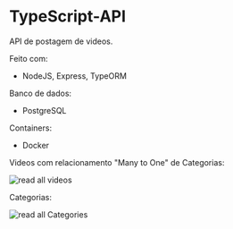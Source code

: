 # TypeScript-API
API de postagem de videos. 

Feito com:
  - NodeJS, Express, TypeORM

Banco de dados:
  - PostgreSQL

Containers:
  - Docker

Videos com relacionamento "Many to One" de Categorias:

![read all videos](https://user-images.githubusercontent.com/99225813/179417644-e3ffd454-5f7f-493f-9f96-092b03ae50e2.png)

Categorias:

![read all Categories](https://user-images.githubusercontent.com/99225813/179417696-a8f25836-f71b-4ce4-9734-77a0a10eb589.png)
